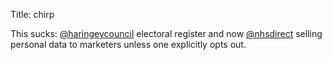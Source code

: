 Title: chirp

This sucks: <a href="http://twitter.com/haringeycouncil">@haringeycouncil</a> electoral register and now <a href="http://twitter.com/nhsdirect">@nhsdirect</a> selling personal data to marketers unless one explicitly opts out.
